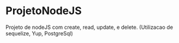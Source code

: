 # ProjetoNodeJS
Projeto de nodeJS com create, read, update, e delete. (Utilizacao de sequelize, Yup, PostgreSql)
